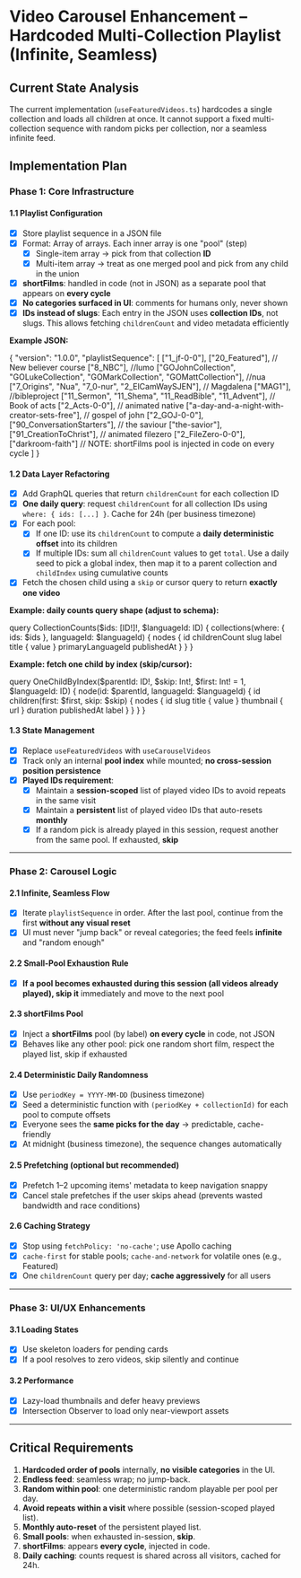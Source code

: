 # Video Carousel Enhancement – Hardcoded Multi-Collection Playlist (Infinite, Seamless)

## Current State Analysis
The current implementation (`useFeaturedVideos.ts`) hardcodes a single collection and loads all children at once. It cannot support a fixed multi-collection sequence with random picks per collection, nor a seamless infinite feed.

## Implementation Plan

### Phase 1: Core Infrastructure

#### 1.1 Playlist Configuration
- [x] Store playlist sequence in a JSON file
- [x] Format: Array of arrays. Each inner array is one "pool" (step)
  - [x] Single-item array → pick from that collection **ID**
  - [x] Multi-item array → treat as one merged pool and pick from any child in the union
- [x] **shortFilms**: handled in code (not in JSON) as a separate pool that appears on **every cycle**
- [x] **No categories surfaced in UI**: comments for humans only, never shown
- [x] **IDs instead of slugs**: Each entry in the JSON uses **collection IDs**, not slugs. This allows fetching `childrenCount` and video metadata efficiently

**Example JSON:**

{
  "version": "1.0.0",
  "playlistSequence": [
    ["1_jf-0-0"],
    ["20_Featured"],
    // New believer course
    ["8_NBC"],
    //lumo
    ["GOJohnCollection", "GOLukeCollection", "GOMarkCollection", "GOMattCollection"],
    //nua
    ["7_Origins", "Nua", "7_0-nur", "2_ElCamWaySJEN"],
    // Magdalena
    ["MAG1"],
    //bibleproject
    ["11_Sermon", "11_Shema", "11_ReadBible", "11_Advent"],
    // Book of acts
    ["2_Acts-0-0"],
    // animated native
    ["a-day-and-a-night-with-creator-sets-free"],
    // gospel of john
    ["2_GOJ-0-0"],
    ["90_ConversationStarters"],
    // the saviour
    ["the-savior"],
    ["91_CreationToChrist"],
    // animated filezero
    ["2_FileZero-0-0"],
    ["darkroom-faith"]
    // NOTE: shortFilms pool is injected in code on every cycle
  ]
}

#### 1.2 Data Layer Refactoring
- [x] Add GraphQL queries that return `childrenCount` for each collection ID
- [x] **One daily query**: request `childrenCount` for all collection IDs using `where: { ids: [...] }`. Cache for 24h (per business timezone)
- [x] For each pool:
  - [x] If one ID: use its `childrenCount` to compute a **daily deterministic offset** into its children
  - [x] If multiple IDs: sum all `childrenCount` values to get `total`. Use a daily seed to pick a global index, then map it to a parent collection and `childIndex` using cumulative counts
- [x] Fetch the chosen child using a `skip` or cursor query to return **exactly one video**

**Example: daily counts query shape (adjust to schema):**

query CollectionCounts($ids: [ID!]!, $languageId: ID) {
  collections(where: { ids: $ids }, languageId: $languageId) {
    nodes {
      id
      childrenCount
      slug
      label
      title { value }
      primaryLanguageId
      publishedAt
    }
  }
}

**Example: fetch one child by index (skip/cursor):**

query OneChildByIndex($parentId: ID!, $skip: Int!, $first: Int! = 1, $languageId: ID) {
  node(id: $parentId, languageId: $languageId) {
    id
    children(first: $first, skip: $skip) {
      nodes {
        id
        slug
        title { value }
        thumbnail { url }
        duration
        publishedAt
        label
      }
    }
  }
}

#### 1.3 State Management
- [x] Replace `useFeaturedVideos` with `useCarouselVideos`
- [x] Track only an internal **pool index** while mounted; **no cross-session position persistence**
- [x] **Played IDs requirement**:
  - [x] Maintain a **session-scoped** list of played video IDs to avoid repeats in the same visit
  - [x] Maintain a **persistent** list of played video IDs that auto-resets **monthly**
  - [x] If a random pick is already played in this session, request another from the same pool. If exhausted, **skip**

---

### Phase 2: Carousel Logic

#### 2.1 Infinite, Seamless Flow
- [x] Iterate `playlistSequence` in order. After the last pool, continue from the first **without any visual reset**
- [x] UI must never "jump back" or reveal categories; the feed feels **infinite** and "random enough"

#### 2.2 Small-Pool Exhaustion Rule
- [x] **If a pool becomes exhausted during this session (all videos already played), skip it** immediately and move to the next pool

#### 2.3 shortFilms Pool
- [x] Inject a **shortFilms** pool (by label) **on every cycle** in code, not JSON
- [x] Behaves like any other pool: pick one random short film, respect the played list, skip if exhausted

#### 2.4 Deterministic Daily Randomness
- [x] Use `periodKey = YYYY-MM-DD` (business timezone)
- [x] Seed a deterministic function with `(periodKey + collectionId)` for each pool to compute offsets
- [x] Everyone sees the **same picks for the day** → predictable, cache-friendly
- [x] At midnight (business timezone), the sequence changes automatically

#### 2.5 Prefetching (optional but recommended)
- [x] Prefetch 1–2 upcoming items' metadata to keep navigation snappy
- [x] Cancel stale prefetches if the user skips ahead (prevents wasted bandwidth and race conditions)

#### 2.6 Caching Strategy
- [x] Stop using `fetchPolicy: 'no-cache'`; use Apollo caching
- [x] `cache-first` for stable pools; `cache-and-network` for volatile ones (e.g., Featured)
- [x] One `childrenCount` query per day; **cache aggressively** for all users

---

### Phase 3: UI/UX Enhancements

#### 3.1 Loading States
- [x] Use skeleton loaders for pending cards
- [x] If a pool resolves to zero videos, skip silently and continue

#### 3.2 Performance
- [x] Lazy-load thumbnails and defer heavy previews
- [x] Intersection Observer to load only near-viewport assets

---

## Critical Requirements
1. **Hardcoded order of pools** internally, **no visible categories** in the UI.  
2. **Endless feed**: seamless wrap; no jump-back.  
3. **Random within pool**: one deterministic random playable per pool per day.  
4. **Avoid repeats within a visit** where possible (session-scoped played list).  
5. **Monthly auto-reset** of the persistent played list.  
6. **Small pools**: when exhausted in-session, **skip**.  
7. **shortFilms**: appears **every cycle**, injected in code.  
8. **Daily caching**: counts request is shared across all visitors, cached for 24h.
